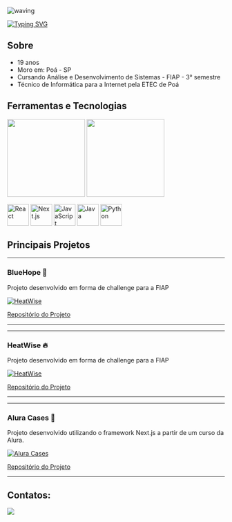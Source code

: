 ![waving](https://capsule-render.vercel.app/api?type=waving&height=200&text=Ol%C3%A1%2C%20me%20chamo%20Breno%21&fontAlign=50&fontAlignY=40&color=gradient&section=header)

[![Typing SVG](https://readme-typing-svg.demolab.com?font=Fira+Code&weight=200&pause=1000&width=475&lines=Bem+vindo+ao+meu+perfil+GitHub+%F0%9F%91%8B)](https://git.io/typing-svg)

## Sobre
<ul>
  <li>19 anos</li>
  <li>Moro em: Poá - SP</li>
  <li>Cursando Análise e Desenvolvimento de Sistemas - FIAP - 3° semestre</li>
  <li>Técnico de Informática para a Internet pela ETEC de Poá</li>
</ul>

## Ferramentas e Tecnologias
<img height="180em" src="https://github-readme-stats.vercel.app/api/top-langs/?username=Santlago&layout=compact&langs_count=7&theme=react"/>
<img height="180em" src="https://github-readme-stats.vercel.app/api?username=Santlago&show_icons=true&theme=react&include_all_commits=true&count_private=true"/>
<p>
	<img width="50" src="https://user-images.githubusercontent.com/25181517/183897015-94a058a6-b86e-4e42-a37f-bf92061753e5.png" alt="React" title="React"/>
  <img width="50" src="https://github.com/marwin1991/profile-technology-icons/assets/136815194/5f8c622c-c217-4649-b0a9-7e0ee24bd704" alt="Next.js" title="Next.js"/>
  <img width="50" src="https://user-images.githubusercontent.com/25181517/117447155-6a868a00-af3d-11eb-9cfe-245df15c9f3f.png" alt="JavaScript" title="JavaScript"/>
  <img width="50" src="https://user-images.githubusercontent.com/25181517/117201156-9a724800-adec-11eb-9a9d-3cd0f67da4bc.png" alt="Java" title="Java"/>
  <img width="50" src="https://user-images.githubusercontent.com/25181517/183423507-c056a6f9-1ba8-4312-a350-19bcbc5a8697.png" alt="Python" title="Python"/>

  
  <!-- 
  <img src="https://cdn.jsdelivr.net/gh/devicons/devicon/icons/html5/html5-original.svg" width="40" height="40"/>
  <img src="https://cdn.jsdelivr.net/gh/devicons/devicon/icons/css3/css3-original.svg"  width="40" height="40"/>
  <img src="https://cdn.jsdelivr.net/gh/devicons/devicon/icons/javascript/javascript-original.svg" width="40" height="40"/>
  <img src="https://cdn.jsdelivr.net/gh/devicons/devicon/icons/python/python-original.svg" width="40" height="40"/>
  <img src="https://cdn.jsdelivr.net/gh/devicons/devicon/icons/java/java-original.svg" width="40" height="40"/>
  <img src="https://cdn.jsdelivr.net/gh/devicons/devicon/icons/figma/figma-original.svg" width="40" height="40"/>
  -->
  
</p>

## Principais Projetos


<div>
  <hr/>
  <h3> BlueHope 🐋 </h3>
  <p>Projeto desenvolvido em forma de challenge para a FIAP</p>

  [![HeatWise](https://img.shields.io/website?label=Clique%20Aqui&style=flat-square&url=https%3A%2F%2Falura-cases-lilac.vercel.app%2F)](https://blue-hope.vercel.app/)
  
  [Repositório do Projeto](https://github.com/Santlago/BlueHope.git)


  <hr/>
</div>
<div>
  <hr/>
  <h3> HeatWise 🔥 </h3>
  <p>Projeto desenvolvido em forma de challenge para a FIAP</p>

  [![HeatWise](https://img.shields.io/website?label=Clique%20Aqui&style=flat-square&url=https%3A%2F%2Falura-cases-lilac.vercel.app%2F)](https://heat-wise.vercel.app/)
  
  [Repositório do Projeto](https://github.com/Santlago/HeatWise.git)


  <hr/>
</div>
<div>
  <hr/>
  <h3> Alura Cases 🚀 </h3>
  <p>Projeto desenvolvido utilizando o framework Next.js a partir de um curso da Alura.</p>

  [![Alura Cases](https://img.shields.io/website?label=Clique%20Aqui&style=flat-square&url=https%3A%2F%2Falura-cases-lilac.vercel.app%2F)](https://alura-cases-lilac.vercel.app/)
  
  [Repositório do Projeto](https://github.com/Santlago/AluraCases.git)


  <hr/>
</div>



## Contatos:
<a href="https://www.linkedin.com/in/breno-santiago-66b164227/" target="_blank"><img src="https://img.shields.io/badge/-LinkedIn-%230077B5?style=for-the-badge&logo=linkedin&logoColor=white" target="_blank"></a>
